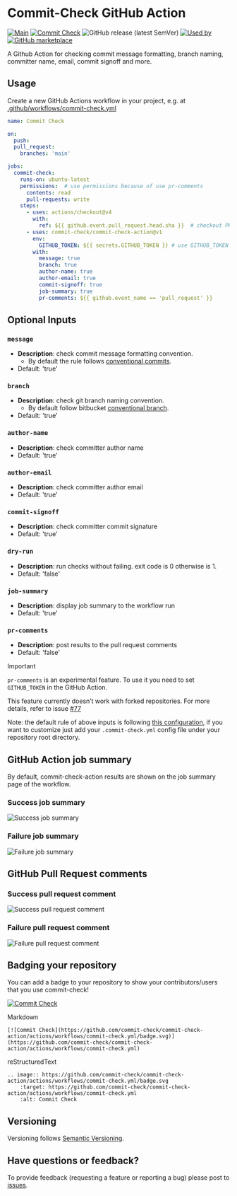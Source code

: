 # Commit-Check GitHub Action

[![Main](https://github.com/commit-check/commit-check-action/actions/workflows/main.yaml/badge.svg)](https://github.com/commit-check/commit-check-action/actions/workflows/main.yaml)
[![Commit Check](https://github.com/commit-check/commit-check-action/actions/workflows/commit-check.yml/badge.svg)](https://github.com/commit-check/commit-check-action/actions/workflows/commit-check.yml)
![GitHub release (latest SemVer)](https://img.shields.io/github/v/release/commit-check/commit-check-action)
[![Used by](https://img.shields.io/static/v1?label=Used%20by&message=38&color=informational&logo=slickpic)](https://github.com/commit-check/commit-check-action/network/dependents)<!-- used by badge -->
[![GitHub marketplace](https://img.shields.io/badge/Marketplace-commit--check--action-blue)](https://github.com/marketplace/actions/commit-check-action)

A Github Action for checking commit message formatting, branch naming, committer name, email, commit signoff and more.

## Usage

Create a new GitHub Actions workflow in your project, e.g. at [.github/workflows/commit-check.yml](.github/workflows/commit-check.yml)

```yaml
name: Commit Check

on:
  push:
  pull_request:
    branches: 'main'

jobs:
  commit-check:
    runs-on: ubuntu-latest
    permissions:  # use permissions because of use pr-comments
      contents: read
      pull-requests: write
    steps:
      - uses: actions/checkout@v4
        with:
          ref: ${{ github.event.pull_request.head.sha }}  # checkout PR HEAD commit
      - uses: commit-check/commit-check-action@v1
        env:
          GITHUB_TOKEN: ${{ secrets.GITHUB_TOKEN }} # use GITHUB_TOKEN because of use pr-comments
        with:
          message: true
          branch: true
          author-name: true
          author-email: true
          commit-signoff: true
          job-summary: true
          pr-comments: ${{ github.event_name == 'pull_request' }}
```

## Optional Inputs

### `message`

- **Description**: check commit message formatting convention.
  - By default the rule follows [conventional commits](https://www.conventionalcommits.org/).
- Default: 'true'

### `branch`

- **Description**: check git branch naming convention.
  - By default follow bitbucket [conventional branch](https://conventional-branch.github.io/).
- Default: 'true'

### `author-name`

- **Description**: check committer author name
- Default: 'true'

### `author-email`

- **Description**: check committer author email
- Default: 'true'

### `commit-signoff`

- **Description**: check committer commit signature
- Default: 'true'

### `dry-run`

- **Description**: run checks without failing. exit code is 0 otherwise is 1.
- Default: 'false'

### `job-summary`

- **Description**: display job summary to the workflow run
- Default: 'true'

### `pr-comments`

- **Description**: post results to the pull request comments
- Default: 'false'

> [!IMPORTANT]
> `pr-comments` is an experimental feature. To use it you need to set `GITHUB_TOKEN` in the GitHub Action.
>
> This feature currently doesn’t work with forked repositories. For more details, refer to issue [#77](https://github.com/commit-check/commit-check-action/issues/77)

Note: the default rule of above inputs is following [this configuration](https://github.com/commit-check/commit-check/blob/main/.commit-check.yml), if you want to customize just add your `.commit-check.yml` config file under your repository root directory.

## GitHub Action job summary

By default, commit-check-action results are shown on the job summary page of the workflow.

### Success job summary

![Success job summary](https://github.com/commit-check/.github/blob/main/screenshot/success-job-summary.png)

### Failure job summary

![Failure job summary](https://github.com/commit-check/.github/blob/main/screenshot/failure-job-summary.png)

## GitHub Pull Request comments

### Success pull request comment

![Success pull request comment](https://github.com/commit-check/.github/blob/main/screenshot/success-pr-comments.png)

### Failure pull request comment

![Failure pull request comment](https://github.com/commit-check/.github/blob/main/screenshot/failure-pr-comments.png)

## Badging your repository

You can add a badge to your repository to show your contributors/users that you use commit-check!

[![Commit Check](https://github.com/commit-check/commit-check-action/actions/workflows/commit-check.yml/badge.svg)](https://github.com/commit-check/commit-check-action/actions/workflows/commit-check.yml)

Markdown

```
[![Commit Check](https://github.com/commit-check/commit-check-action/actions/workflows/commit-check.yml/badge.svg)](https://github.com/commit-check/commit-check-action/actions/workflows/commit-check.yml)
```

reStructuredText

```
.. image:: https://github.com/commit-check/commit-check-action/actions/workflows/commit-check.yml/badge.svg
    :target: https://github.com/commit-check/commit-check-action/actions/workflows/commit-check.yml
    :alt: Commit Check
```


## Versioning

Versioning follows [Semantic Versioning](https://semver.org/).

## Have questions or feedback?

To provide feedback (requesting a feature or reporting a bug) please post to [issues](https://github.com/commit-check/commit-check/issues).
